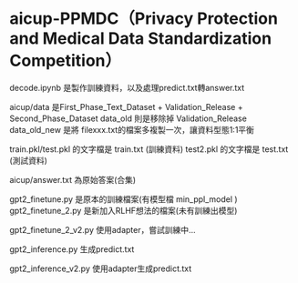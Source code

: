 # aicup-PPMDC（Privacy Protection and Medical Data Standardization Competition）

decode.ipynb 是製作訓練資料，以及處理predict.txt轉answer.txt

aicup/data 是First_Phase_Text_Dataset + Validation_Release + Second_Phase_Dataset
	data_old 則是移除掉 Validation_Release
	data_old_new 是將 filexxx.txt的檔案多複製一次，讓資料型態1:1平衡

train.pkl/test.pkl 的文字檔是 train.txt (訓練資料)
test2.pkl 的文字檔是 test.txt (測試資料)

aicup/answer.txt 為原始答案(合集)

gpt2_finetune.py 是原本的訓練檔案(有模型檔 min_ppl_model )
gpt2_finetune_2.py 是新加入RLHF想法的檔案(未有訓練出模型)

gpt2_finetune_2_v2.py 使用adapter，嘗試訓練中...

gpt2_inference.py 生成predict.txt

gpt2_inference_v2.py 使用adapter生成predict.txt